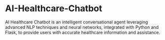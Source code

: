 # AI-Healthcare-Chatbot
AI Healthcare Chatbot is an intelligent conversational agent leveraging advanced NLP techniques and neural networks, integrated with Python and Flask, to provide users with accurate healthcare information and assistance.

